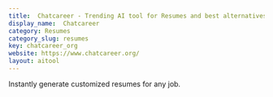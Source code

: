 ```yaml
---
title:  Chatcareer - Trending AI tool for Resumes and best alternatives
display_name:  Chatcareer
category: Resumes
category_slug: resumes
key: chatcareer_org
website: https://www.chatcareer.org/
layout: aitool
---
```


Instantly generate customized resumes for any job.
